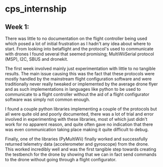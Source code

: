# cps_internship

## Week 1:
There was little to no documentation on the flight controller being used which posed a lot of initial frustration as I hadn't any idea about where to start. From looking into betaflight and the protocol's used to communicate with drones I found several that seemed promising; MultiWiiSerial protocol (MSP), I2C, SBUS and dronekit.

The first week involved mainly just experimentation with little to no tangible results. The main issue causing this was the fact that these protocols were mostly handled by the mainstream flight configuration software and were traditionally never really tweaked or implemented by the average drone flyer and as such implementations in languages like python to be used to communicate to a flight controller without the aid of a flight configurator software was simply not common enough.

I found a couple python libraries implementing a couple of the protocols but all were quite old and poorly documented, there was a lot of trial and error involved in experimenting with these libraries, most of which just didn't work for no apparent reason, and quite often gave no indication that there was even communication taking place making it quite difficult to debug. 

Finally, one of the libraries (PyMultiWii) finally worked and successfully returned telemetry data (accelerometer and gyroscope) from the drone. This worked incredibly well and was the first tangible step towards creating the testbench for the drone by showing that we can in fact send commands to the drone without going through a flight configurator.
